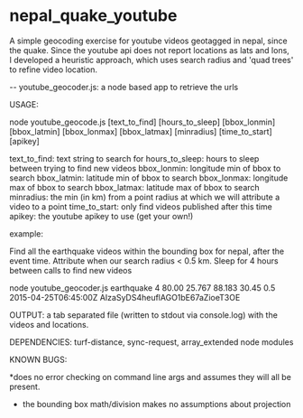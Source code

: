 # nepal_quake_youtube
A simple geocoding exercise for youtube videos geotagged in nepal, since the quake. Since the youtube api does not report locations as lats and lons, I developed a heuristic approach, which uses search radius and 'quad trees' to refine video location.


-- youtube_geocoder.js: a node based app to retrieve the urls

USAGE: 

node youtube_geocode.js [text_to_find] [hours_to_sleep] [bbox_lonmin] [bbox_latmin] [bbox_lonmax] [bbox_latmax]  [minradius] [time_to_start] [apikey]


text_to_find: text string to search for
hours_to_sleep: hours to sleep between trying to find new videos
bbox_lonmin: longitude min of bbox to search
bbox_latmin: latitude min of bbox to search
bbox_lonmax: longitude max of bbox to search
bbox_latmax: latitude max of bbox to search
minradius: the min  (in km) from a point radius at which we will attribute a video to a point
time_to_start: only find videos published after this time
apikey: the youtube apikey to use (get your own!)


example:

Find all the earthquake videos within the bounding box for nepal, after the event time. Attribute when our search radius < 0.5 km. Sleep for 4 hours between calls to find new videos

node youtube_geocoder.js earthquake 4 80.00 25.767 88.183 30.45 0.5 2015-04-25T06:45:00Z  AIzaSyDS4heuflAGO1bE67aZioeT3OE


OUTPUT: a tab separated file (written to stdout via console.log) with the videos and locations.

DEPENDENCIES: turf-distance, sync-request, array_extended node modules

KNOWN BUGS: 

*does no error checking on command line args and assumes they will all be present.
* the bounding box math/division makes no assumptions about projection
